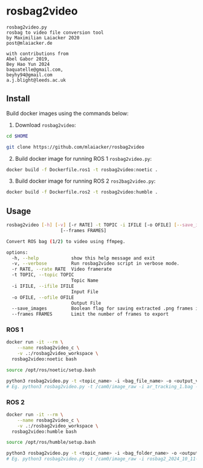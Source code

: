 # **rosbag2video**

```text
rosbag2video.py
rosbag to video file conversion tool
by Maximilian Laiacker 2020
post@mlaiacker.de

with contributions from
Abel Gabor 2019,
Bey Hao Yun 2024
baquatelle@gmail.com,
beyhy94@gmail.com
a.j.blight@leeds.ac.uk
```

## **Install**

Build docker images using the commands below:

1. Download `rosbag2video`:

```bash
cd $HOME
```

```bash
git clone https://github.com/mlaiacker/rosbag2video
```

2. Build docker image for running ROS 1 `rosbag2video.py`:

```bash
docker build -f Dockerfile.ros1 -t rosbag2video:noetic .
```

3. Build docker image for running ROS 2 `ros2bag2video.py`:

```bash
docker build -f Dockerfile.ros2 -t rosbag2video:humble .
```

## **Usage**

``` bash
rosbag2video [-h] [-v] [-r RATE] -t TOPIC -i IFILE [-o OFILE] [--save_images]
                    [--frames FRAMES]

Convert ROS bag (1/2) to video using ffmpeg.

options:
  -h, --help            show this help message and exit
  -v, --verbose         Run rosbag2video script in verbose mode.
  -r RATE, --rate RATE  Video framerate
  -t TOPIC, --topic TOPIC
                        Topic Name
  -i IFILE, --ifile IFILE
                        Input File
  -o OFILE, --ofile OFILE
                        Output File
  --save_images         Boolean flag for saving extracted .png frames in frames/
  --frames FRAMES       Limit the number of frames to export
```

### **ROS 1**

```bash
docker run -it --rm \
    --name rosbag2video_c \
    -v .:/rosbag2video_workspace \
  rosbag2video:noetic bash
```

```bash
source /opt/ros/noetic/setup.bash
```

```bash
python3 rosbag2video.py -t <topic_name> -i <bag_file_name> -o <output_video_file_name>
# Eg. python3 rosbag2video.py -t /cam0/image_raw -i ar_tracking_1.bag -o myvideo.mp4
```

### **ROS 2**

```bash
docker run -it --rm \
    --name rosbag2video_c \
    -v .:/rosbag2video_workspace \
  rosbag2video:humble bash
```

```bash
source /opt/ros/humble/setup.bash
```

```bash
python3 rosbag2video.py -t <topic_name> -i <bag_folder_name> -o <output_video_file_name>
# Eg. python3 rosbag2video.py -t /cam0/image_raw -i rosbag2_2024_10_11-19_45_28 -o myvideo.mp4
```
